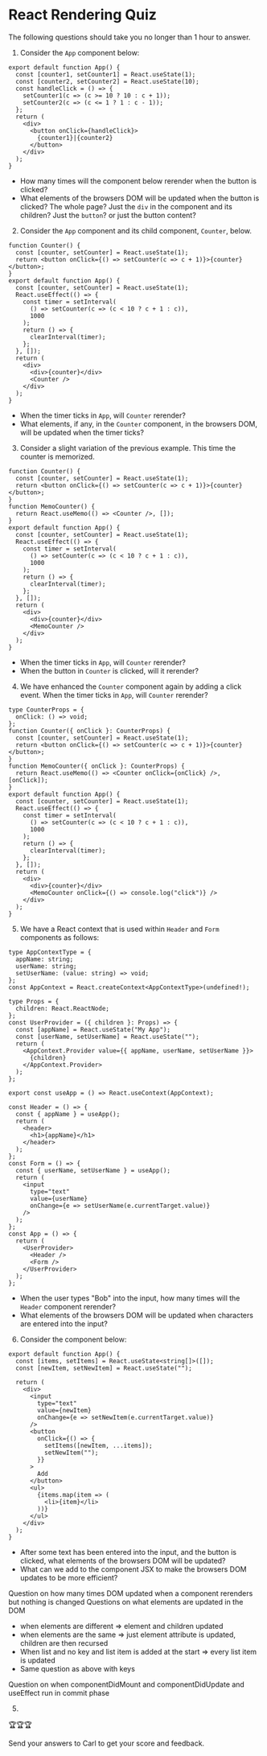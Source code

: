 # React Rendering Quiz

The following questions should take you no longer than 1 hour to answer.  

1. Consider the `App` component below:

``` 
export default function App() {
  const [counter1, setCounter1] = React.useState(1);
  const [counter2, setCounter2] = React.useState(10);
  const handleClick = () => {
    setCounter1(c => (c >= 10 ? 10 : c + 1));
    setCounter2(c => (c <= 1 ? 1 : c - 1));
  };
  return (
    <div>
      <button onClick={handleClick}>
        {counter1}|{counter2}
      </button>
    </div>
  );
}
```

- How many times will the component below rerender when the button is clicked?
- What elements of the browsers DOM will be updated when the button is clicked? The whole page? Just the `div` in the component and its children? Just the `button`? or just the button content?


2. Consider the `App` component and its child component, `Counter`, below. 

```
function Counter() {
  const [counter, setCounter] = React.useState(1);
  return <button onClick={() => setCounter(c => c + 1)}>{counter}</button>;
}
export default function App() {
  const [counter, setCounter] = React.useState(1);
  React.useEffect(() => {
    const timer = setInterval(
      () => setCounter(c => (c < 10 ? c + 1 : c)),
      1000
    );
    return () => {
      clearInterval(timer);
    };
  }, []);
  return (
    <div>
      <div>{counter}</div>
      <Counter />
    </div>
  );
}
```

- When the timer ticks in `App`, will `Counter` rerender?
- What elements, if any, in the `Counter` component, in the browsers DOM, will be updated when the timer ticks?

3. Consider a slight variation of the previous example. This time the counter is memorized. 

```
function Counter() {
  const [counter, setCounter] = React.useState(1);
  return <button onClick={() => setCounter(c => c + 1)}>{counter}</button>;
}
function MemoCounter() {
  return React.useMemo(() => <Counter />, []);
}
export default function App() {
  const [counter, setCounter] = React.useState(1);
  React.useEffect(() => {
    const timer = setInterval(
      () => setCounter(c => (c < 10 ? c + 1 : c)),
      1000
    );
    return () => {
      clearInterval(timer);
    };
  }, []);
  return (
    <div>
      <div>{counter}</div>
      <MemoCounter />
    </div>
  );
}
```
- When the timer ticks in `App`, will `Counter` rerender?
- When the button in `Counter` is clicked, will it rerender?

4. We have enhanced the `Counter` component again by adding a click event. When the timer ticks in `App`, will `Counter` rerender?

```
type CounterProps = {
  onClick: () => void;
};
function Counter({ onClick }: CounterProps) {
  const [counter, setCounter] = React.useState(1);
  return <button onClick={() => setCounter(c => c + 1)}>{counter}</button>;
}
function MemoCounter({ onClick }: CounterProps) {
  return React.useMemo(() => <Counter onClick={onClick} />, [onClick]);
}
export default function App() {
  const [counter, setCounter] = React.useState(1);
  React.useEffect(() => {
    const timer = setInterval(
      () => setCounter(c => (c < 10 ? c + 1 : c)),
      1000
    );
    return () => {
      clearInterval(timer);
    };
  }, []);
  return (
    <div>
      <div>{counter}</div>
      <MemoCounter onClick={() => console.log("click")} />
    </div>
  );
}
```

5. We have a React context that is used within `Header` and `Form` components as follows:

```
type AppContextType = {
  appName: string;
  userName: string;
  setUserName: (value: string) => void;
};
const AppContext = React.createContext<AppContextType>(undefined!);

type Props = {
  children: React.ReactNode;
};
const UserProvider = ({ children }: Props) => {
  const [appName] = React.useState("My App");
  const [userName, setUserName] = React.useState("");
  return (
    <AppContext.Provider value={{ appName, userName, setUserName }}>
      {children}
    </AppContext.Provider>
  );
};

export const useApp = () => React.useContext(AppContext);

const Header = () => {
  const { appName } = useApp();
  return (
    <header>
      <h1>{appName}</h1>
    </header>
  );
};
const Form = () => {
  const { userName, setUserName } = useApp();
  return (
    <input
      type="text"
      value={userName}
      onChange={e => setUserName(e.currentTarget.value)}
    />
  );
};
const App = () => {
  return (
    <UserProvider>
      <Header />
      <Form />
    </UserProvider>
  );
};
```

- When the user types "Bob" into the input, how many times will the `Header` component rerender?
- What elements of the browsers DOM will be updated when characters are entered into the input? 

6. Consider the component below:

```
export default function App() {
  const [items, setItems] = React.useState<string[]>([]);
  const [newItem, setNewItem] = React.useState("");

  return (
    <div>
      <input
        type="text"
        value={newItem}
        onChange={e => setNewItem(e.currentTarget.value)}
      />
      <button
        onClick={() => {
          setItems([newItem, ...items]);
          setNewItem("");
        }}
      >
        Add
      </button>
      <ul>
        {items.map(item => (
          <li>{item}</li>
        ))}
      </ul>
    </div>
  );
}
```

- After some text has been entered into the input, and the button is clicked, what elements of the browsers DOM will be updated? 
- What can we add to the component JSX to make the browsers DOM updates to be more efficient?



Question on how many times DOM updated when a component rerenders but nothing is changed
Questions on what elements are updated in the DOM
- when elements are different => element and children updated
- when elements are the same => just element attribute is updated, children are then recursed
- When list and no key and list item is added at the start => every list item is updated
- Same question as above with keys

Question on when componentDidMount and componentDidUpdate and useEffect run in commit phase

5. 

🏆🏆🏆   

Send your answers to Carl to get your score and feedback. 


